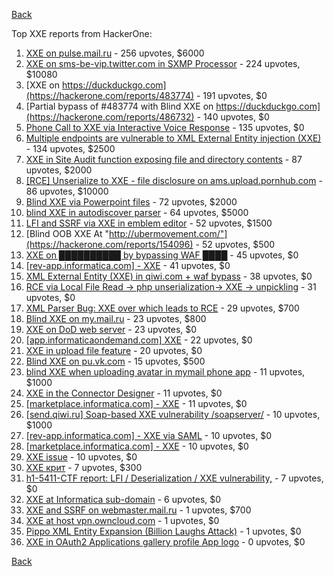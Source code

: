 [Back](../README.md)

Top XXE reports from HackerOne:

1. [XXE on pulse.mail.ru](https://hackerone.com/reports/505947) - 256 upvotes, $6000
2. [XXE on sms-be-vip.twitter.com in SXMP Processor](https://hackerone.com/reports/248668) - 224 upvotes, $10080
3. [XXE on https://duckduckgo.com](https://hackerone.com/reports/483774) - 191 upvotes, $0
4. [Partial bypass of #483774 with Blind XXE on https://duckduckgo.com](https://hackerone.com/reports/486732) - 140 upvotes, $0
5. [Phone Call to XXE via Interactive Voice Response](https://hackerone.com/reports/395296) - 135 upvotes, $0
6. [Multiple endpoints are vulnerable to XML External Entity injection (XXE)](https://hackerone.com/reports/72272) - 134 upvotes, $2500
7. [XXE in Site Audit function exposing file and directory contents](https://hackerone.com/reports/312543) - 87 upvotes, $2000
8. [[RCE] Unserialize to XXE - file disclosure on ams.upload.pornhub.com](https://hackerone.com/reports/142562) - 86 upvotes, $10000
9. [Blind XXE via Powerpoint files](https://hackerone.com/reports/334488) - 72 upvotes, $2000
10. [blind XXE in autodiscover parser](https://hackerone.com/reports/315837) - 64 upvotes, $5000
11. [LFI and SSRF via XXE in emblem editor](https://hackerone.com/reports/347139) - 52 upvotes, $1500
12. [Blind OOB XXE At "http://ubermovement.com/"](https://hackerone.com/reports/154096) - 52 upvotes, $500
13. [XXE on ██████████ by bypassing WAF ████](https://hackerone.com/reports/433996) - 45 upvotes, $0
14. [[rev-app.informatica.com] - XXE](https://hackerone.com/reports/105434) - 41 upvotes, $0
15. [XML External Entity (XXE) in qiwi.com + waf bypass](https://hackerone.com/reports/99279) - 38 upvotes, $0
16. [RCE via Local File Read -\> php unserialization-\> XXE -\> unpickling](https://hackerone.com/reports/415501) - 31 upvotes, $0
17. [XML Parser Bug: XXE over which leads to RCE](https://hackerone.com/reports/55431) - 29 upvotes, $700
18. [Blind XXE on my.mail.ru](https://hackerone.com/reports/276276) - 23 upvotes, $800
19. [XXE on DoD web server](https://hackerone.com/reports/188743) - 23 upvotes, $0
20. [[app.informaticaondemand.com] XXE](https://hackerone.com/reports/105753) - 22 upvotes, $0
21. [XXE in upload file feature](https://hackerone.com/reports/105787) - 20 upvotes, $0
22. [Blind XXE on pu.vk.com](https://hackerone.com/reports/296622) - 15 upvotes, $500
23. [blind XXE when uploading avatar in mymail phone app](https://hackerone.com/reports/277341) - 11 upvotes, $1000
24. [XXE in the Connector Designer](https://hackerone.com/reports/112116) - 11 upvotes, $0
25. [[marketplace.informatica.com] - XXE](https://hackerone.com/reports/106797) - 11 upvotes, $0
26. [[send.qiwi.ru] Soap-based XXE vulnerability /soapserver/](https://hackerone.com/reports/36450) - 10 upvotes, $1000
27. [[rev-app.informatica.com] - XXE via SAML](https://hackerone.com/reports/106865) - 10 upvotes, $0
28. [[marketplace.informatica.com] - XXE](https://hackerone.com/reports/106802) - 10 upvotes, $0
29. [XXE issue](https://hackerone.com/reports/130661) - 10 upvotes, $0
30. [XXE крит](https://hackerone.com/reports/449627) - 7 upvotes, $300
31. [h1-5411-CTF report: LFI / Deserialization / XXE vulnerability,](https://hackerone.com/reports/415233) - 7 upvotes, $0
32. [XXE at Informatica sub-domain](https://hackerone.com/reports/150520) - 6 upvotes, $0
33. [XXE and SSRF on webmaster.mail.ru](https://hackerone.com/reports/12583) - 1 upvotes, $700
34. [XXE at host vpn.owncloud.com](https://hackerone.com/reports/105980) - 1 upvotes, $0
35. [Pippo XML Entity Expansion (Billion Laughs Attack)](https://hackerone.com/reports/506791) - 1 upvotes, $0
36. [XXE in OAuth2 Applications gallery profile App logo](https://hackerone.com/reports/104620) - 0 upvotes, $0


[Back](../README.md)